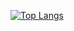 [![Top Langs](https://github-readme-stats.vercel.app/api/top-langs/?username=NaveenTayyebi&langs_count=8&bg_color=80,000000,FFAA00,FFEC00&title_color=fff&text_color=fff)](https://github.com/NaveenTayyebi/github-readme-stats)

